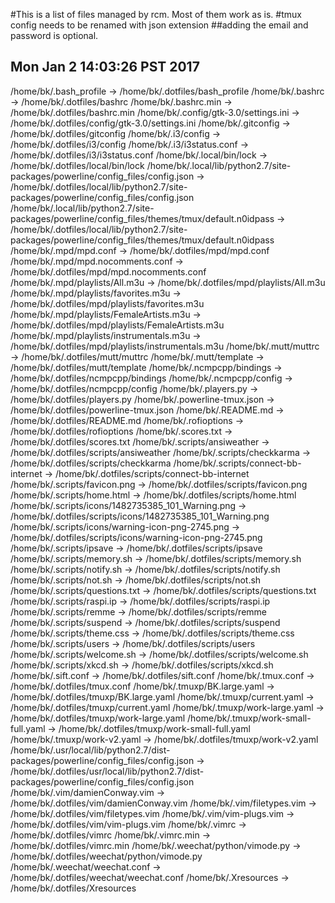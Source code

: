 #This is a list of files managed by rcm. Most of them work as is. 
#tmux config needs to be renamed with json extension
##adding the email and password is optional. 

## Mon Jan  2 14:03:26 PST 2017
/home/bk/.bash_profile -> /home/bk/.dotfiles/bash_profile
/home/bk/.bashrc -> /home/bk/.dotfiles/bashrc
/home/bk/.bashrc.min -> /home/bk/.dotfiles/bashrc.min
/home/bk/.config/gtk-3.0/settings.ini -> /home/bk/.dotfiles/config/gtk-3.0/settings.ini
/home/bk/.gitconfig -> /home/bk/.dotfiles/gitconfig
/home/bk/.i3/config -> /home/bk/.dotfiles/i3/config
/home/bk/.i3/i3status.conf -> /home/bk/.dotfiles/i3/i3status.conf
/home/bk/.local/bin/lock -> /home/bk/.dotfiles/local/bin/lock
/home/bk/.local/lib/python2.7/site-packages/powerline/config_files/config.json -> /home/bk/.dotfiles/local/lib/python2.7/site-packages/powerline/config_files/config.json
/home/bk/.local/lib/python2.7/site-packages/powerline/config_files/themes/tmux/default.n0idpass -> /home/bk/.dotfiles/local/lib/python2.7/site-packages/powerline/config_files/themes/tmux/default.n0idpass
/home/bk/.mpd/mpd.conf -> /home/bk/.dotfiles/mpd/mpd.conf
/home/bk/.mpd/mpd.nocomments.conf -> /home/bk/.dotfiles/mpd/mpd.nocomments.conf
/home/bk/.mpd/playlists/All.m3u -> /home/bk/.dotfiles/mpd/playlists/All.m3u
/home/bk/.mpd/playlists/favorites.m3u -> /home/bk/.dotfiles/mpd/playlists/favorites.m3u
/home/bk/.mpd/playlists/FemaleArtists.m3u -> /home/bk/.dotfiles/mpd/playlists/FemaleArtists.m3u
/home/bk/.mpd/playlists/instrumentals.m3u -> /home/bk/.dotfiles/mpd/playlists/instrumentals.m3u
/home/bk/.mutt/muttrc -> /home/bk/.dotfiles/mutt/muttrc
/home/bk/.mutt/template -> /home/bk/.dotfiles/mutt/template
/home/bk/.ncmpcpp/bindings -> /home/bk/.dotfiles/ncmpcpp/bindings
/home/bk/.ncmpcpp/config -> /home/bk/.dotfiles/ncmpcpp/config
/home/bk/.players.py -> /home/bk/.dotfiles/players.py
/home/bk/.powerline-tmux.json -> /home/bk/.dotfiles/powerline-tmux.json
/home/bk/.README.md -> /home/bk/.dotfiles/README.md
/home/bk/.rofioptions -> /home/bk/.dotfiles/rofioptions
/home/bk/.scores.txt -> /home/bk/.dotfiles/scores.txt
/home/bk/.scripts/ansiweather -> /home/bk/.dotfiles/scripts/ansiweather
/home/bk/.scripts/checkkarma -> /home/bk/.dotfiles/scripts/checkkarma
/home/bk/.scripts/connect-bb-internet -> /home/bk/.dotfiles/scripts/connect-bb-internet
/home/bk/.scripts/favicon.png -> /home/bk/.dotfiles/scripts/favicon.png
/home/bk/.scripts/home.html -> /home/bk/.dotfiles/scripts/home.html
/home/bk/.scripts/icons/1482735385_101_Warning.png -> /home/bk/.dotfiles/scripts/icons/1482735385_101_Warning.png
/home/bk/.scripts/icons/warning-icon-png-2745.png -> /home/bk/.dotfiles/scripts/icons/warning-icon-png-2745.png
/home/bk/.scripts/ipsave -> /home/bk/.dotfiles/scripts/ipsave
/home/bk/.scripts/memory.sh -> /home/bk/.dotfiles/scripts/memory.sh
/home/bk/.scripts/notify.sh -> /home/bk/.dotfiles/scripts/notify.sh
/home/bk/.scripts/not.sh -> /home/bk/.dotfiles/scripts/not.sh
/home/bk/.scripts/questions.txt -> /home/bk/.dotfiles/scripts/questions.txt
/home/bk/.scripts/raspi.ip -> /home/bk/.dotfiles/scripts/raspi.ip
/home/bk/.scripts/remme -> /home/bk/.dotfiles/scripts/remme
/home/bk/.scripts/suspend -> /home/bk/.dotfiles/scripts/suspend
/home/bk/.scripts/theme.css -> /home/bk/.dotfiles/scripts/theme.css
/home/bk/.scripts/users -> /home/bk/.dotfiles/scripts/users
/home/bk/.scripts/welcome.sh -> /home/bk/.dotfiles/scripts/welcome.sh
/home/bk/.scripts/xkcd.sh -> /home/bk/.dotfiles/scripts/xkcd.sh
/home/bk/.sift.conf -> /home/bk/.dotfiles/sift.conf
/home/bk/.tmux.conf -> /home/bk/.dotfiles/tmux.conf
/home/bk/.tmuxp/BK.large.yaml -> /home/bk/.dotfiles/tmuxp/BK.large.yaml
/home/bk/.tmuxp/current.yaml -> /home/bk/.dotfiles/tmuxp/current.yaml
/home/bk/.tmuxp/work-large.yaml -> /home/bk/.dotfiles/tmuxp/work-large.yaml
/home/bk/.tmuxp/work-small-full.yaml -> /home/bk/.dotfiles/tmuxp/work-small-full.yaml
/home/bk/.tmuxp/work-v2.yaml -> /home/bk/.dotfiles/tmuxp/work-v2.yaml
/home/bk/.usr/local/lib/python2.7/dist-packages/powerline/config_files/config.json -> /home/bk/.dotfiles/usr/local/lib/python2.7/dist-packages/powerline/config_files/config.json
/home/bk/.vim/damienConway.vim -> /home/bk/.dotfiles/vim/damienConway.vim
/home/bk/.vim/filetypes.vim -> /home/bk/.dotfiles/vim/filetypes.vim
/home/bk/.vim/vim-plugs.vim -> /home/bk/.dotfiles/vim/vim-plugs.vim
/home/bk/.vimrc -> /home/bk/.dotfiles/vimrc
/home/bk/.vimrc.min -> /home/bk/.dotfiles/vimrc.min
/home/bk/.weechat/python/vimode.py -> /home/bk/.dotfiles/weechat/python/vimode.py
/home/bk/.weechat/weechat.conf -> /home/bk/.dotfiles/weechat/weechat.conf
/home/bk/.Xresources -> /home/bk/.dotfiles/Xresources

